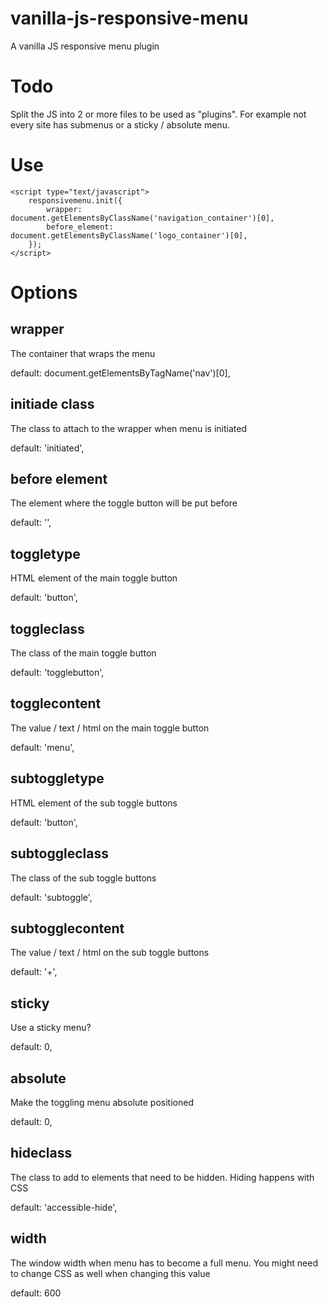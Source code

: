 vanilla-js-responsive-menu
==========================

A vanilla JS responsive menu plugin

Todo
====

Split the JS into 2 or more files to be used as "plugins". For example not every site has submenus or a sticky / absolute menu.

Use
===

```
<script type="text/javascript">
    responsivemenu.init({
        wrapper: document.getElementsByClassName('navigation_container')[0],
        before_element: document.getElementsByClassName('logo_container')[0],
    });
</script>
```

Options
=======

wrapper
---

The container that wraps the menu

default: document.getElementsByTagName('nav')[0],

initiade class
--------------

The class to attach to the wrapper when menu is initiated

default: 'initiated',

before element
--------------

The element where the toggle button will be put before

default: '',

toggletype
----------

HTML element of the main toggle button

default: 'button',

toggleclass
-----------

The class of the main toggle button

default: 'togglebutton',

togglecontent
-------------

The value / text / html on the main toggle button

default: 'menu',

subtoggletype
-------------

HTML element of the sub toggle buttons

default: 'button',

subtoggleclass
-----------

The class of the sub toggle buttons

default: 'subtoggle',

subtogglecontent
-------------

The value / text / html on the sub toggle buttons

default: '+',

sticky
------

Use a sticky menu?

default: 0,

absolute
--------

Make the toggling menu absolute positioned

default: 0,

hideclass
---------

The class to add to elements that need to be hidden. Hiding happens with CSS

default: 'accessible-hide',

width
-----

The window width when menu has to become a full menu. You might need to change CSS as well when changing this value

default: 600